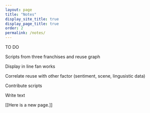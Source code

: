 ```yaml
---
layout: page
title: "Notes"
display_site_title: true
display_page_title: true
order: 2
permalink: /notes/
---
```



TO DO 

Scripts from three franchises and reuse graph

Display in line fan works

Correlate reuse with other factor (sentiment, scene, lingusistic data)

Contribute scripts

Write text



[[Here is a new page.]]
